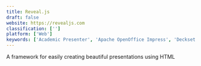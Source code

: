 ```yaml
---
title: Reveal.js
draft: false 
website: https://revealjs.com
classification: ['']
platform: ['Web']
keywords: ['Academic Presenter', 'Apache OpenOffice Impress', 'Deckset', 'GitPitch', 'Google Drive - Slides', 'HackMD', 'Keynote', 'LibreOffice - Impress', 'Marp', 'Powerpoint', 'Powtoon', 'Prezi', 'Remark', 'SlideDog', 'Slides', 'Slidium', 'Sozi', 'WebSlides', 'impress.js', 'jsslides']
---
```

A framework for easily creating beautiful presentations using HTML